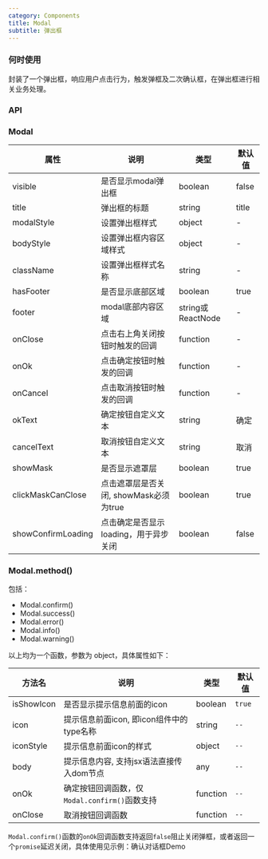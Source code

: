 ```yaml
---
category: Components
title: Modal
subtitle: 弹出框
---
```


### 何时使用

封装了一个弹出框，响应用户点击行为，触发弹框及二次确认框，在弹出框进行相关业务处理。

### API

### Modal
| 属性 | 说明 | 类型 | 默认值 |
| --- | --- | --- | --- |
| visible | 是否显示modal弹出框 | boolean | false |
| title | 弹出框的标题 | string | title |
| modalStyle | 设置弹出框样式 | object | - |
| bodyStyle | 设置弹出框内容区域样式 | object | - |
| className | 设置弹出框样式名称 | string | - |
| hasFooter | 是否显示底部区域 | boolean | true |
| footer | modal底部内容区域| string或ReactNode | - |
| onClose | 点击右上角关闭按钮时触发的回调 | function | - |
| onOk | 点击确定按钮时触发的回调 | function | - |
| onCancel | 点击取消按钮时触发的回调 | function | - |
| okText | 确定按钮自定义文本 | string | 确定 |
| cancelText | 取消按钮自定义文本 | string | 取消 |
| showMask | 是否显示遮罩层 | boolean | true |
| clickMaskCanClose | 点击遮罩层是否关闭, showMask必须为true | boolean | true |
| showConfirmLoading | 点击确定是否显示loading，用于异步关闭 | boolean | false |


### Modal.method()
包括：
- Modal.confirm()
- Modal.success()
- Modal.error()
- Modal.info()
- Modal.warning()

以上均为一个函数，参数为 object，具体属性如下：

| 方法名 | 说明 | 类型 | 默认值 |
| --- | --- | --- | --- |
| isShowIcon | 是否显示提示信息前面的icon | boolean | `true` |
| icon | 提示信息前面icon, 即icon组件中的type名称 | string | `--` |
| iconStyle | 提示信息前面icon的样式 | object | `--` |
| body | 提示信息内容, 支持jsx语法直接传入dom节点 | any | `--` |
| onOk | 确定按钮回调函数，仅`Modal.confirm()`函数支持 | function | `--` |
| onClose | 取消按钮回调函数 | function | `--` |

`Modal.confirm()`函数的`onOk`回调函数支持返回`false`阻止关闭弹框，或者返回一个`promise`延迟关闭，具体使用见示例：确认对话框Demo
